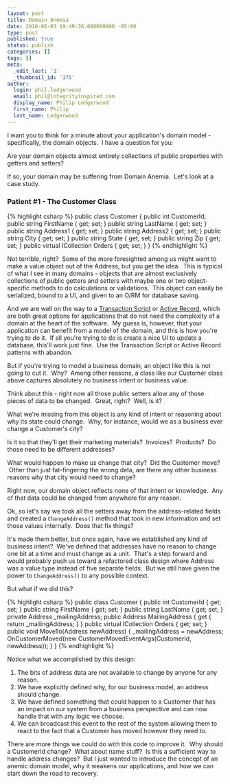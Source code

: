```yaml
---
layout: post
title: Domain Anemia
date: 2016-06-03 19:49:36.000000000 -05:00
type: post
published: true
status: publish
categories: []
tags: []
meta:
  _edit_last: '1'
  _thumbnail_id: '375'
author:
  login: phil.ledgerwood
  email: phil@integrityinspired.com
  display_name: Philip Ledgerwood
  first_name: Philip
  last_name: Ledgerwood
---
```

I want you to think for a minute about your application's domain model - specifically, the domain objects.  I have a question for you:

Are your domain objects almost entirely collections of public properties with getters and setters?

If so, your domain may be suffering from Domain Anemia.  Let's look at a case study.

### Patient #1 - The Customer Class

{% highlight csharp %}
public class Customer
{
  public int CustomerId;
  public string FirstName { get; set; }
  public string LastName { get; set; }
  public string Address1 { get; set; }
  public string Address2 { get; set; }
  public string City { get; set; }
  public string State { get; set; }
  public string Zip { get; set; }
  public virtual ICollection<Order> Orders { get; set; }
}
{% endhighlight %}

Not terrible, right?  Some of the more foresighted among us might want to make a value object out of the Address, but you get the idea.  This is typical of what I see in many domains - objects that are almost exclusively collections of public getters and setters with maybe one or two object-specific methods to do calculations or validations.  This object can easily be serialized, bound to a UI, and given to an O/RM for database saving.

And we are well on the way to a [Transaction Script](http://martinfowler.com/eaaCatalog/transactionScript.html) or [Active Record](http://martinfowler.com/eaaCatalog/activeRecord.html), which are both great options for applications that do not need the complexity of a domain at the heart of the software.  My guess is, however, that your application can benefit from a model of the domain, and this is how you're trying to do it.  If all you're trying to do is create a nice UI to update a database, this'll work just fine.  Use the Transaction Script or Active Record patterns with abandon.

But if you're trying to model a business domain, an object like this is not going to cut it.  Why?  Among other reasons, a class like our Customer class above captures absolutely no business intent or business value.

Think about this - right now all those public setters allow any of those pieces of data to be changed.  Great, right?  Well, is it?

What we're missing from this object is any kind of intent or reasoning about why its state could change.  Why, for instance, would we as a business ever change a Customer's city?

Is it so that they'll get their marketing materials?  Invoices?  Products?  Do those need to be different addresses?

What would happen to make us change that city?  Did the Customer move?  Other than just fat-fingering the wrong data, are there any other business reasons why that city would need to change?

Right now, our domain object reflects none of that intent or knowledge.  Any of that data could be changed from anywhere for any reason.

Ok, so let's say we took all the setters away from the address-related fields and created a `ChangeAddress()` method that took in new information and set those values internally.  Does that fix things?

It's made them better, but once again, have we established any kind of business intent?  We've defined that addresses have no reason to change one bit at a time and must change as a unit.  That's a step forward and would probably push us toward a refactored class design where Address was a value type instead of five separate fields.  But we still have given the power to `ChangeAddress()` to any possible context.

But what if we did this?

{% highlight csharp %}
public class Customer
{
  public int CustomerId { get; set; }
  public string FirstName { get; set; }
  public string LastName { get; set; }
  private Address _mailingAddress;
  public Address MailingAddress { get { return _mailingAddress; } }
  public virtual ICollection<Order> Orders { get; set; }
  public void MoveTo(Address newAddress)
  {
    _mailingAddress = newAddress;
    OnCustomerMoved(new CustomerMovedEventArgs(CustomerId, newAddress));
  }
}
{% endhighlight %}

Notice what we accomplished by this design:

1. The bits of address data are not available to change by anyone for any reason.
2. We have explicitly defined why, for our business model, an address should change.
3. We have defined something that could happen to a Customer that has an impact on our system from a business perspective and can now handle that with any logic we choose.
4. We can broadcast this event to the rest of the system allowing them to react to the fact that a Customer has moved however they need to.

There are more things we could do with this code to improve it.  Why should a CustomerId change?  What about name stuff?  Is this a sufficient way to handle address changes?  But I just wanted to introduce the concept of an anemic domain model, why it weakens our applications, and how we can start down the road to recovery.
